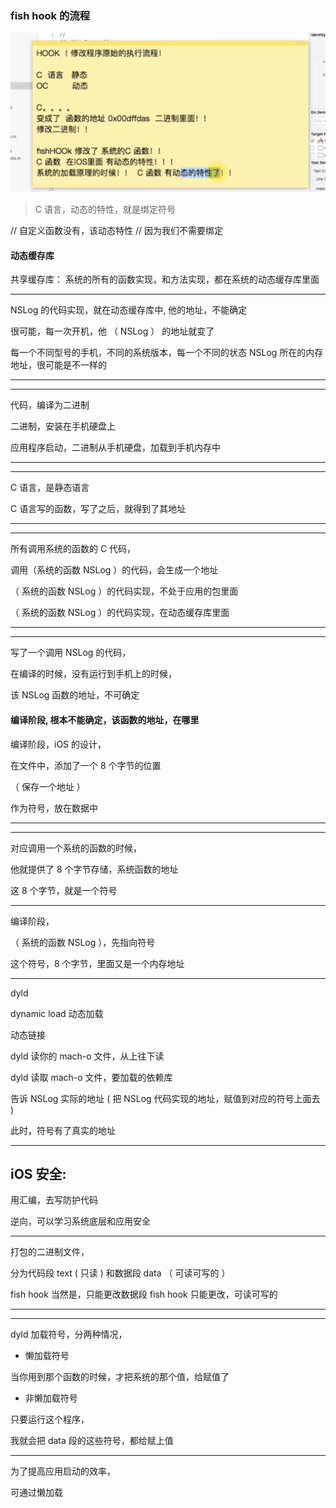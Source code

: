 




### fish hook 的流程





![fish hook](https://github.com/coyingcat/AspectsMaintain/blob/master/imgs/0.png?raw=true)




> C 语言，动态的特性，就是绑定符号



//  自定义函数没有，该动态特性
//  因为我们不需要绑定





#### 动态缓存库


共享缓存库： 系统的所有的函数实现，和方法实现，都在系统的动态缓存库里面




<hr>






NSLog 的代码实现，就在动态缓存库中,
他的地址，不能确定



很可能，每一次开机，他 （ NSLog ） 的地址就变了

每一个不同型号的手机，不同的系统版本，每一个不同的状态
NSLog 所在的内存地址，很可能是不一样的




<hr>


<hr>


代码，编译为二进制


二进制，安装在手机硬盘上


应用程序启动，二进制从手机硬盘，加载到手机内存中


<hr>


<hr>


C 语言，是静态语言


C 语言写的函数，写了之后，就得到了其地址


<hr>


<hr>



所有调用系统的函数的 C 代码，


调用（系统的函数 NSLog ）的代码，会生成一个地址


（ 系统的函数 NSLog ）的代码实现，不处于应用的包里面


（ 系统的函数 NSLog ）的代码实现，在动态缓存库里面





<hr>


<hr>




写了一个调用 NSLog 的代码，

在编译的时候，没有运行到手机上的时候，

该 NSLog 函数的地址，不可确定


#### 编译阶段, 根本不能确定，该函数的地址，在哪里




编译阶段，iOS 的设计，

在文件中，添加了一个 8 个字节的位置

（ 保存一个地址 ）


作为符号，放在数据中





<hr>


<hr>




对应调用一个系统的函数的时候，


他就提供了 8 个字节存储，系统函数的地址


这  8 个字节，就是一个符号









<hr>


编译阶段，




（ 系统的函数 NSLog ），先指向符号


这个符号，8 个字节，里面又是一个内存地址





<hr>


dyld 

dynamic load  动态加载

动态链接



dyld 读你的 mach-o 文件，从上往下读


dyld 读取 mach-o 文件，要加载的依赖库


告诉 NSLog 实际的地址 (    把   NSLog 代码实现的地址，赋值到对应的符号上面去  )

此时，符号有了真实的地址


<hr>

























## iOS 安全:


用汇编，去写防护代码



逆向，可以学习系统底层和应用安全



<hr>


打包的二进制文件，

分为代码段 text  ( 只读 )
和数据段 data （ 可读可写的 ）





fish hook 当然是，只能更改数据段 
fish hook 只能更改，可读可写的



<hr>

<hr>



dyld 加载符号，分两种情况，


* 懒加载符号


当你用到那个函数的时候，才把系统的那个值，给赋值了




* 非懒加载符号


只要运行这个程序，


我就会把 data 段的这些符号，都给赋上值




<hr>


为了提高应用启动的效率，

可通过懒加载








